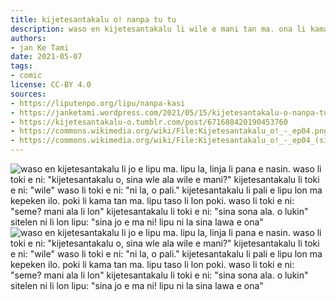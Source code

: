 ```yaml
---
title: kijetesantakalu o! nanpa tu tu
description: waso en kijetesantakalu li wile e mani tan ma. ona li kama jo e… ijo.
authors:
- jan Ke Tami
date: 2021-05-07
tags:
- comic
license: CC-BY 4.0
sources:
- https://liputenpo.org/lipu/nanpa-kasi
- https://janketami.wordpress.com/2021/05/15/kijetesantakalu-o-nanpa-tu-tu/
- https://kijetesantakalu-o.tumblr.com/post/671688420190453760
- https://commons.wikimedia.org/wiki/File:Kijetesantakalu_o!_-_ep04.png
- https://commons.wikimedia.org/wiki/File:Kijetesantakalu_o!_-_ep04_(sitelen_pona).png
---
```


![waso en kijetesantakalu li jo e lipu ma. lipu la, linja li pana e nasin. waso li toki e ni: "kijetesantakalu o, sina wle ala wile e mani?" kijetesantakalu li toki e ni: "wile" waso li toki e ni: "ni la, o pali." kijetesantakalu li pali e lipu lon ma kepeken ilo. poki li kama tan ma. lipu taso li lon poki. waso li toki e ni: "seme? mani ala li lon" kijetesantakalu li toki e ni: "sina sona ala. o lukin" sitelen ni li lon lipu: "sina jo e ma ni! lipu ni la sina lawa e ona"](https://upload.wikimedia.org/wikipedia/commons/e/ef/Kijetesantakalu_o%21_-_ep04.png)
![waso en kijetesantakalu li jo e lipu ma. lipu la, linja li pana e nasin. waso li toki e ni: "kijetesantakalu o, sina wle ala wile e mani?" kijetesantakalu li toki e ni: "wile" waso li toki e ni: "ni la, o pali." kijetesantakalu li pali e lipu lon ma kepeken ilo. poki li kama tan ma. lipu taso li lon poki. waso li toki e ni: "seme? mani ala li lon" kijetesantakalu li toki e ni: "sina sona ala. o lukin" sitelen ni li lon lipu: "sina jo e ma ni! lipu ni la sina lawa e ona"](https://upload.wikimedia.org/wikipedia/commons/5/55/Kijetesantakalu_o%21_-_ep04_%28sitelen_pona%29.png)
